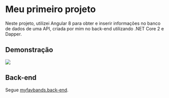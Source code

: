 # Meu primeiro projeto

Neste projeto, utilizei Angular 8 para obter e inserir informações no banco de dados de uma API, criada por mim no back-end utilizando .NET Core 2 e Dapper.

## Demonstração
![](myfavbands.gif)

## Back-end

Segue [myfavbands.back-end](https://github.com/brmattge/myfavbands.back-end).
